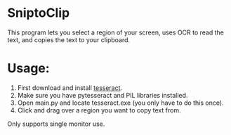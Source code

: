 # SniptoClip

This program lets you select a region of your screen, uses OCR to read the text, and copies the text to your clipboard.

# Usage:
1) First download and install [tesseract](https://github.com/UB-Mannheim/tesseract/wiki). 
2) Make sure you have pytesseract and PIL libraries installed. 
3) Open main.py and locate tesseract.exe (you only have to do this once).
4) Click and drag over a region you want to copy text from. 

Only supports single monitor use.
